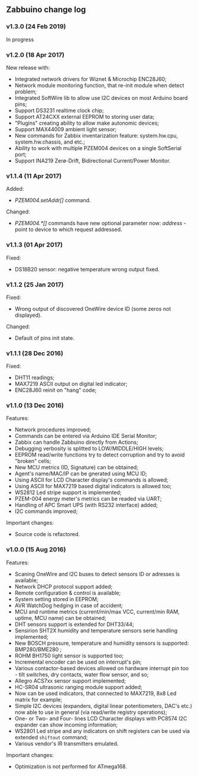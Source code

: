 ## Zabbuino change log 

### v1.3.0 (24 Feb 2019)

In progress

### v1.2.0 (18 Apr 2017)

New release with:
- Integrated network drivers for Wiznet & Microchip ENC28J60;
- Network module monitoring function, that re-init module when detect problem;
- Integrated SoftWire lib to allow use I2C devices on most Arduino board pins;
- Support DS3231 realtime clock chip;
- Support AT24CXX external EEPROM to storing user data;
- "Plugins" creating ability to allow make autonomic devices;
- Support MAX44009 ambient light sensor;
- New commands for Zabbix inventarization feature: system.hw.cpu, system.hw.chassis, and etc.;
- Ability to work with multiple PZEM004 devices on a single SoftSerial port;
- Support INA219 Zerø-Drift, Bidirectional Current/Power Monitor.

### v1.1.4 (11 Apr 2017)
Added:
- _PZEM004.setAddr[]_ command.

Changed:
- _PZEM004.*[]_ commands have new optional parameter now: _address_ - point to device to which request addressed.

### v1.1.3 (01 Apr 2017)
Fixed:
- DS18B20 sensor: negative temperature wrong output fixed.

### v1.1.2 (25 Jan 2017)
Fixed:
- Wrong output of discovered OneWire device ID (some zeros not displayed).

Changed:
- Default of pins init state. 

### v1.1.1 (28 Dec 2016)
Fixed:
- DHT11 readings;
- MAX7219 ASCII output on digital led indicator;
- ENC28J60 reinit on "hang" code;


### v1.1.0 (13 Dec 2016)
Features:
- Network procedures improved;
- Commands can be entered via Arduino IDE Serial Monitor;
- Zabbix can handle Zabbuino directly from Actions;
- Debugging verbosity is splitted to LOW/MIDDLE/HIGH levels;
- EEPROM read/write functions try to detect corruption and try to avoid "broken" cells;
- New MCU metrics (ID, Signature) can be obtained;
- Agent's name/MAC/IP can be gnerated using MCU ID;
- Using ASCII for LCD Character display's commands is allowed;
- Using ASCII for MAX7219 based digital indicators is allowed too;
- WS2812 Led stripe support is implemented;
- PZEM-004 energy meter's metrics can be readed via UART;
- Handling of APC Smart UPS (with RS232 interface) added;
- I2C commands improved;

Important changes:
- Source code is refactored.


### v1.0.0 (15 Aug 2016)

Features:
- Scaning OneWire and I2C buses to detect sensors ID or adresses is available;
- Network DHCP protocol support added;
- Remote configuration & control is available;
- System setting stored in EEPROM;
- AVR WatchDog hedging in case of accident;
- MCU and runtime metrics (current/min/max VCC, current/min RAM, uptime, MCU name) can be obtained;
- DHT sensors support is extended for DHT33/44;
- Sensirion SHT2X humidity and temperature sensors serie handling implemented;
- New BOSCH pressure, temperature and humidity sensors is supported: BMP280/BME280 ;
- ROHM BH1750 light sensor is supported too;
- Incremental encoder can be used on interrupt's pin;
- Various contactor-based devices allowed on hardware interrupt pin too - tilt switches, dry contacts, water flow sensor, and so;
- Allegro ACS7xx sensor support implemented;
- HC-SR04 ultrasonic ranging module support added;
- Now can be used indicators, that connected to MAX7219, 8x8 Led matrix for example;
- Simple I2C devices (expanders, digital linear potentiometers, DAC's etc.) now able to use in general (via read/write registry operations);
- One- or Two- and Four- lines LCD Character displays with PC8574 I2C expander can show incoming information;
- WS2801 Led stripe and any indicators on shift registers can be used via extended `shiftout` command;
- Various vendor's IR transmitters emulated.

Important changes:
- Optimization is not performed for ATmega168.
